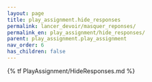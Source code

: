 ```yaml
---
layout: page
title: play_assignment.hide_responses
permalink: lancer_devoir/masquer_reponses/
permalink_en: play_assignment/hide_responses/
parent: play_assignment.play_assignment
nav_order: 6
has_children: false
---
```


{% tf PlayAssignment/HideResponses.md %}
